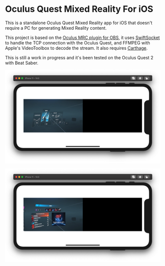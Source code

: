 # Oculus Quest Mixed Reality For iOS

This is a standalone Oculus Quest Mixed Reality app for iOS that doesn't require a PC for generating Mixed Reality content.

This project is based on the [Oculus MRC plugin for OBS](https://github.com/facebookincubator/obs-plugins/tree/master/oculus-mrc), it uses [SwiftSocket](https://github.com/swiftsocket/SwiftSocket) to handle the TCP connection with the Oculus Quest, and FFMPEG with Apple's VideoToolbox to decode the stream. It also requires [Carthage](https://github.com/Carthage/Carthage).

This is still a work in progress and it's been tested on the Oculus Quest 2 with Beat Saber.

![1](Images/Screenshots/1.png)

![2](Images/Screenshots/2.png)

